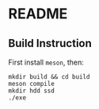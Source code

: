 # README

## Build Instruction

First install `meson`, then:

```shell
mkdir build && cd build
meson compile
mkdir hdd ssd
./exe
```